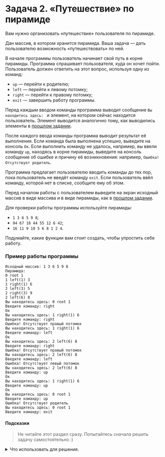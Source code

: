# Задача 2. «Путешествие» по пирамиде
Вам нужно организовать «путешествие» пользователя по пирамиде.

Дан массив, в котором хранится пирамида. Ваша задача — дать пользователю возможность «путешествовать» по ней.

В начале программы пользователь начинает свой путь в корне пирамиды. Программа спрашивает пользователя, куда он хочет пойти. Пользователь должен ответить на этот вопрос, используя одну из команд:
- `up` — перейти к родителю;
- `left` — перейти к левому потомку;
- `right` — перейти к правому потомку;
- `exit` — завершить работу программы.

Перед каждым вводом команды программа выводит сообщение `Вы находитесь здесь: ` и элемент, на котором сейчас находится пользователь. Элемент выводится аналогично тому, как выводились элементы в [прошлом задании](../01).

После каждого ввода команды программа выводит результат её выполнения. Если команда была выполнена успешно, выведите на консоль `Ок`. Если выполнить команду не удалось, например, вы ввели команду `up`, находясь в корне пирамиды, выведите на консоль сообщение об ошибке и причину её возникновения: например, `Ошибка! Отсутствует родитель`.

Программа предлагает пользователю вводить команды до тех пор, пока пользователь не введёт команду `exit`. Если пользователь ввёл команду, которой нет в списке, сообщите ему об этом.

Перед началом работы с пользователем выведите на экран исходный массив в виде массива и в виде пирамиды, как в [прошлом задании](../01).

Для проверки работы программы используйте пирамиды:
- `1 3 6 5 9 8`;
- `94 67 18 44 55 12 6 42`;
- `16 11 9 10 5 6 8 1 2 4`.

Подумайте, какие функции вам стоит создать, чтобы упростить себе работу.

### Пример работы программы

```
Исходный массив: 1 3 6 5 9 8
Пирамида:
0 root 1
1 left(1) 3
1 right(1) 6
2 left(3) 5
2 right(3) 9
2 left(6) 8
Вы находитесь здесь: 0 root 1
Введите команду: right
Ок
Вы находитесь здесь: 1 right(1) 6
Введите команду: right
Ошибка! Отсутствует правый потомок
Вы находитесь здесь: 1 right(1) 6
Введите команду: left
Ок
Вы находитесь здесь: 2 left(6) 8
Введите команду: right
Ошибка! Отсутствует правый потомок
Вы находитесь здесь: 2 left(6) 8
Введите команду: left
Ошибка! Отсутствует левый потомок
Вы находитесь здесь: 2 left(6) 8
Введите команду: up
Ок
Вы находитесь здесь: 1 right(1) 6
Введите команду: up
Ок
Вы находитесь здесь: 0 root 1
Введите команду: up
Ошибка! Отсутствует родитель
Вы находитесь здесь: 0 root 1
Введите команду: exit
```

#### Подсказки

> Не читайте этот раздел сразу. Попытайтесь сначала решить задачу самостоятельно :)

<details>

<summary>Что использовать для решения.</summary>

Чтобы постоянно спрашивать у пользователя команды и обрабатывать их, нужно использовать цикл `do...while` и сравнение строк.

Для удобства работы стоит создать функции для получения индекса левого потомка, правого потомка и родителя. Также эти функции должны определять наличие того, чей индекс они вычисляют, то есть у функции фактически будет 2 результата работы. Для этого можно использовать ссылки. Например, функция будет возвращать значение типа `bool`, а в качестве одного из аргументов принимать переменную по ссылке (или по указателю), в которую будет заносить найденное значение.

Подробности устройства пирамиды на массиве описаны в лекции.

</details>
